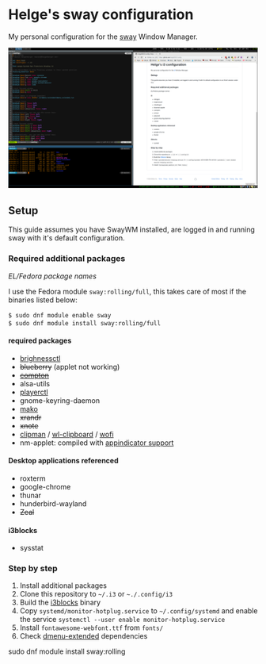 # Helge's sway configuration

My personal configuration for the [sway](https://github.com/swaywm/sway) Window Manager.

![Desktop](desktop.png)

## Setup

This guide assumes you have SwayWM installed, are logged in and running sway with it's 
default configuration.

### Required additional packages
*EL/Fedora package names*

I use the Fedora module `sway:rolling/full`, this takes care of most if the binaries listed below:

```shell
$ sudo dnf module enable sway
$ sudo dnf module install sway:rolling/full
```

#### required packages
- [brighnessctl](http://rpmfind.net/linux/fedora/linux/releases/28/Everything/x86_64/os/Packages/b/brightnessctl-0.3-2.fc28.x86_64.rpm)
- ~~blueberry~~ (applet not working)
- ~~[compton](https://copr.fedorainfracloud.org/coprs/mrbloups/compton/)~~
- alsa-utils
- [playerctl](https://github.com/acrisci/playerctl)
- gnome-keyring-daemon
- [mako](https://github.com/emersion/mako)
- ~~xrandr~~
- ~~xnote~~
- [clipman](https://github.com/yory8/clipman) / [wl-clipboard](https://github.com/bugaevc/wl-clipboard) / [wofi](https://github.com/petabyteboy/wofi)
- nm-applet: compiled with [appindicator support](https://src.fedoraproject.org/rpms/network-manager-applet/pull-request/1)

#### Desktop applications referenced
- roxterm
- google-chrome
- thunar
- hunderbird-wayland
- ~~Zeal~~


#### i3blocks
- sysstat

### Step by step

1. Install additional packages
2. Clone this repository to `~/.i3` or `~./.config/i3`
3. Build the [i3blocks](https://github.com/vivien/i3blocks) binary
4. Copy `systemd/monitor-hotplug.service` to `~/.config/systemd` and enable the service
`systemctl --user enable monitor-hotplug.service`
5. Install `fontawesome-webfont.ttf` from `fonts/`
6. Check [dmenu-extended](https://github.com/MarkHedleyJones/dmenu-extended) dependencies

sudo dnf module install sway:rolling
